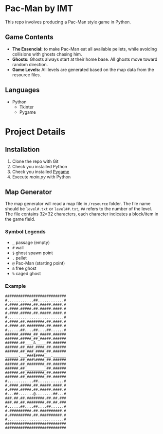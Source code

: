 # Pac-Man by IMT

This repo involves producing a Pac-Man style game in Python.

## Game Contents

* **The Essencial:** to make Pac-Man eat all available pellets, while avoiding collisions with ghosts chasing him.
* **Ghosts:** Ghosts always start at their home base. All ghosts move toward random direction. 
* **Game Levels:** All levels are generated based on the map data from the resource files.

## Languages

* Python
  * Tkinter
  * Pygame


# Project Details

## Installation

1. Clone the repo with Git
2. Check you installed Python
3. Check you installed [Pygame](https://www.pygame.org "Pygame Link")
4. Execute *main.py* with Python


## Map Generator

The map generator will read a map file in `/resource` folder. The file name should be `level#.txt` or `level##.txt`, `##` refers to the number of the level. The file contains 32×32 characters, each character indicates a block/item in the game field.


### Symbol Legends

* `_` passage (empty)
* `#` wall
* `$` ghost spawn point
* `.` pellet
* `@` Pac-Man (starting point)
* `&` free ghost
* `%` caged ghost


### Example

```
############################
#............##............#
#.####.#####.##.#####.####.#
#.####.#####.##.#####.####.#
#.####.#####.##.#####.####.#
#..........................#
#.####.##.########.##.####.#
#.####.##.########.##.####.#
#......##....##....##......#
######.#####_##_#####.######
######.#####_##_#####.######
######.##____&_____##.######
######.##_###_####_##.######
######.##_###_####_##.######
______.___###$####___.______
######.##_###%####_##.######
######.##_########_##.######
######.##__________##.######
######.##_########_##.######
######.##_########_##.######
#............##............#
#.####.#####.##.#####.####.#
#.####.#####.##.#####.####.#
#...##.......@........##...#
###.##.##.########.##.##.###
###.##.##.########.##.##.###
#......##....##....##......#
#.##########.##.##########.#
#.##########.##.##########.#
#..........................#
############################
############################
```
